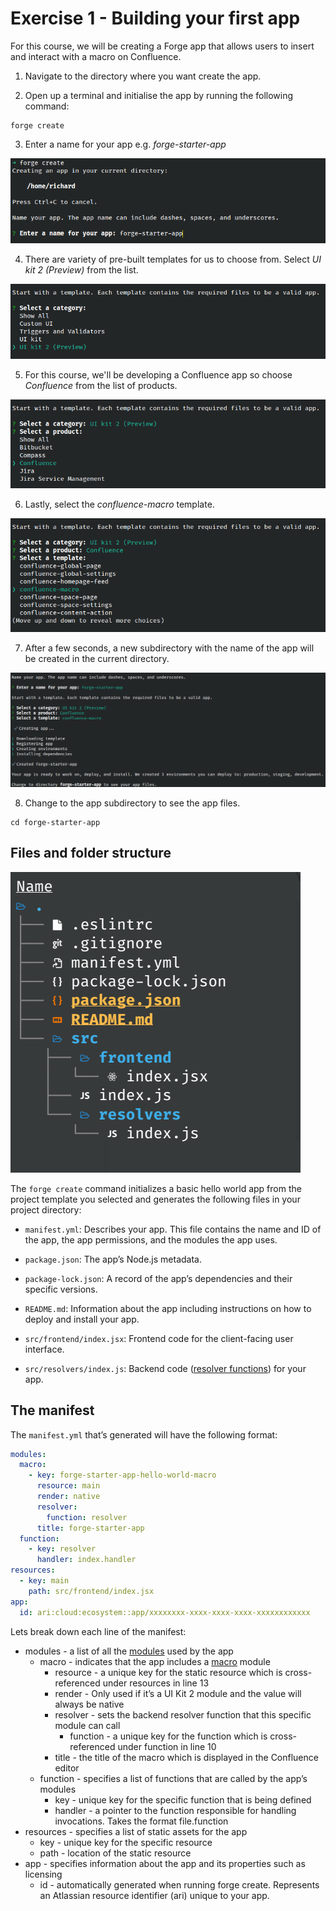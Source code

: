 # Exercise 1 - Building your first app

For this course, we will be creating a Forge app that allows users to insert and interact with a macro on Confluence.

1. Navigate to the directory where you want create the app.

2. Open up a terminal and initialise the app by running the following command:

```shell
forge create
```

3. Enter a name for your app e.g. _forge-starter-app_

![](./img/exercise-1/forge-create-name.png)

4. There are variety of pre-built templates for us to choose from. Select _UI kit 2 (Preview)_ from the list.

![](./img/exercise-1/forge-create-template.png)

5. For this course, we'll be developing a Confluence app so choose _Confluence_ from the list of products.

![](./img/exercise-1/forge-create-template-confluence.png)

6. Lastly, select the _confluence-macro_ template.

![](./img/exercise-1/forge-create-template-confluence-macro.png)

7. After a few seconds, a new subdirectory with the name of the app will be created in the current directory.

![](./img/exercise-1/forge-create-complete.png)

8. Change to the app subdirectory to see the app files.

```shell
cd forge-starter-app
```

## Files and folder structure

![](./img/exercise-1/files-folder-structure.png)

The `forge create` command initializes a basic hello world app from the project template you selected and generates the following files in your project directory:

- `manifest.yml`: Describes your app. This file contains the name and ID of the app, the app permissions, and the modules the app uses.

- `package.json`: The app’s Node.js metadata.

- `package-lock.json`: A record of the app’s dependencies and their specific versions.

- `README.md`: Information about the app including instructions on how to deploy and install your app.

- `src/frontend/index.jsx`: Frontend code for the client-facing user interface.

- `src/resolvers/index.js`: Backend code ([resolver functions](https://developer.atlassian.com/platform/forge/runtime-reference/custom-ui-resolver/)) for your app.

## The manifest

The `manifest.yml` that’s generated will have the following format:

```yaml
modules:
  macro:
    - key: forge-starter-app-hello-world-macro
      resource: main
      render: native
      resolver:
        function: resolver
      title: forge-starter-app
  function:
    - key: resolver
      handler: index.handler
resources:
  - key: main
    path: src/frontend/index.jsx
app:
  id: ari:cloud:ecosystem::app/xxxxxxxx-xxxx-xxxx-xxxx-xxxxxxxxxxxx
```

Lets break down each line of the manifest:

- modules - a list of all the [modules](https://developer.atlassian.com/platform/forge/manifest-reference/modules/) used by the app
  - macro - indicates that the app includes a [macro](https://developer.atlassian.com/platform/forge/manifest-reference/modules/macro/) module
    - resource - a unique key for the static resource which is cross-referenced under resources in line 13
    - render - Only used if it’s a UI Kit 2 module and the value will always be native
    - resolver - sets the backend resolver function that this specific module can call
      - function - a unique key for the function which is cross-referenced under function in line 10
    - title - the title of the macro which is displayed in the Confluence editor
  - function - specifies a list of functions that are called by the app’s modules
    - key - unique key for the specific function that is being defined
    - handler - a pointer to the function responsible for handling invocations. Takes the format file.function
- resources - specifies a list of static assets for the app
  - key - unique key for the specific resource
  - path - location of the static resource
- app - specifies information about the app and its properties such as licensing
  - id - automatically generated when running forge create. Represents an Atlassian resource identifier (ari) unique to your app.
